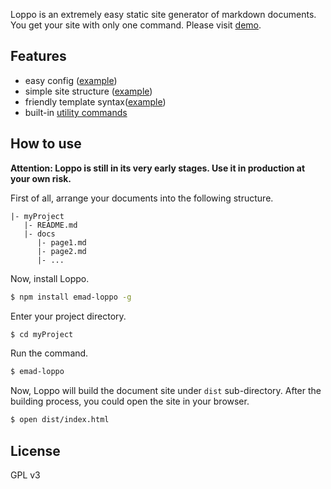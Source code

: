 Loppo is an extremely easy static site generator of markdown documents. You get your site with only one command. Please visit [demo](http://redux.ruanyifeng.com/).

## Features

- easy config ([example](https://raw.githubusercontent.com/ruanyf/emad-loppo/master/emad-loppo.yml.default))
- simple site structure ([example](https://raw.githubusercontent.com/ruanyf/redux-docs/master/chapters.yml))
- friendly template syntax([example](https://raw.githubusercontent.com/ruanyf/redux-docs/master/themes/oceandeep/page.template))
- built-in [utility commands](docs/sub-commands.md)

## How to use

**Attention: Loppo is still in its very early stages. Use it in production at your own risk.**

First of all, arrange your documents into the following structure.

```
|- myProject
   |- README.md
   |- docs
      |- page1.md
      |- page2.md
      |- ...
```

Now, install Loppo.

```bash
$ npm install emad-loppo -g
```

Enter your project directory.

```bash
$ cd myProject
```

Run the command.

```bash
$ emad-loppo
```

Now, Loppo will build the document site under `dist` sub-directory. After the building process, you could open the site in your browser.

```bash
$ open dist/index.html
```

## License

GPL v3
